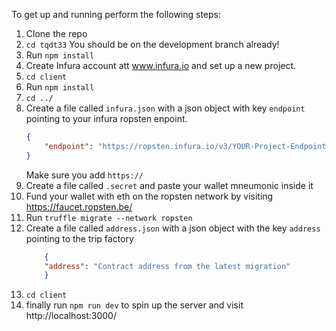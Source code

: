 To get up and running perform the following steps:

1. Clone the repo
2. `cd tqdt33` You should be on the development branch already!
3. Run `npm install`
4. Create Infura account att www.infura.io and set up a new project.
5. `cd client`
6. Run `npm install`
7. `cd ../`
8. Create a file called `infura.json` with a json object with key `endpoint`
   pointing to your infura ropsten enpoint.
    ```json
    {
        "endpoint": "https://ropsten.infura.io/v3/YOUR-Project-Endpoint"
    }
    ```
    Make sure you add `https://`
8. Create a file called `.secret` and paste your wallet mneumonic inside it
9. Fund your wallet with eth on the ropsten network by visiting https://faucet.ropsten.be/
10. Run `truffle migrate --network ropsten` 
11. Create a file called `address.json` with a json object with the key `address` pointing to the trip factory
    ```json
        {
        "address": "Contract address from the latest migration"
        }
    ```
12. `cd client`
13. finally run `npm run dev` to spin up the server and visit http://localhost:3000/